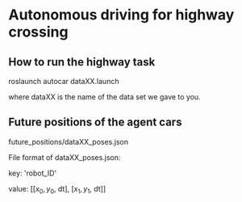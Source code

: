 # Autonomous driving for highway crossing

## How to run the highway task

roslaunch autocar dataXX.launch

where dataXX is the name of the data set we gave to you.

## Future positions of the agent cars

future_positions/dataXX_poses.json

File format of dataXX_poses.json:

key: 'robot_ID'

value: [[$x_0, y_0$, dt],
        [$x_1, y_1$, dt]]

